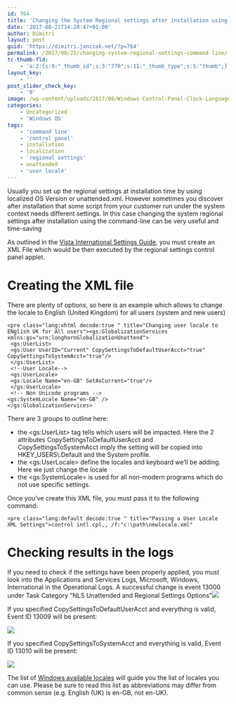 ```yaml
---
id: 764
title: 'Changing the System Regional settings after installation using the command-line'
date: '2017-08-21T14:20:47+01:00'
author: Dimitri
layout: post
guid: 'https://dimitri.janczak.net/?p=764'
permalink: /2017/08/21/changing-system-regional-settings-command-line/
tc-thumb-fld:
    - 'a:2:{s:9:"_thumb_id";s:3:"770";s:11:"_thumb_type";s:5:"thumb";}'
layout_key:
    - ''
post_slider_check_key:
    - '0'
image: /wp-content/uploads/2017/08/Windows-Control-Panel-Clock-Language-Regions.png
categories:
    - Uncategorized
    - 'Windows OS'
tags:
    - 'command line'
    - 'control panel'
    - installation
    - localization
    - 'regional settings'
    - unattended
    - 'user locale'
---
```


Usually you set up the regional settings at installation time by using localized OS Version or unattended.xml. However sometimes you discover after installation that some script from your customer run under the system context needs different settings. In this case changing the system regional settings after installation using the command-line can be very useful and time-saving

As outlined in the [Vista International Settings Guide](https://msdn.microsoft.com/en-us/goglobal/bb964650(en-us).aspx), you must create an XML File which would be then executed by the regional settings control panel applet.

# Creating the XML file

There are plenty of options, so here is an example which allows to change the locale to English (United Kingdom) for all users (system and new users)

```
<pre class="lang:xhtml decode:true " title="Changing user locale to ENglish UK for All users"><gs:GlobalizationServices xmlns:gs="urn:longhornGlobalizationUnattend">
 <gs:UserList>
 <gs:User UserID="Current" CopySettingsToDefaultUserAcct="true" CopySettingsToSystemAcct="true"/>
 </gs:UserList>
 <!--User Locale-->
 <gs:UserLocale> 
 <gs:Locale Name="en-GB" SetAsCurrent="true"/> 
 </gs:UserLocale>
 <!-- Non Unicode programs -->
<gs:SystemLocale Name="en-GB" />
</gs:GlobalizationServices>
```

There are 3 groups to outline here:

- the &lt;gs:UserList&gt; tag tells which users will be impacted. Here the 2 attributes CopySettingsToDefaultUserAcct and CopySettingsToSystemAcct imply the setting will be copied into HKEY\_USERS\\.Default and the System profile.
- the &lt;gs:UserLocale&gt; define the locales and keyboard we’ll be adding. Here we just change the locale
- the &lt;gs:SystemLocale&gt; is used for all non-modern programs which do not use specific settings.

Once you’ve create this XML file, you must pass it to the following command:

```
<pre class="lang:default decode:true " title="Passing a User Locale XML Settings">control intl.cpl,, /f:"c:\path\newlocale.xml"
```

# Checking results in the logs

If you need to check if the settings have been properly applied, you must look into the Applications and Services Logs, Microsoft, Windows, International in the Operational Logs. A successful change is event 13000 under Task Category “NLS Unattended and Regional Settings Options”[![](https://dimitri.janczak.net/wp-content/uploads/2017/08/Windows-SetLocale-NLSOperations-EventID-13000.png)](https://dimitri.janczak.net/wp-content/uploads/2017/08/Windows-SetLocale-NLSOperations-EventID-13000.png)

If you specified CopySettingsToDefaultUserAcct and everything is valid, Event ID 13009 will be present:

[![](https://dimitri.janczak.net/wp-content/uploads/2017/08/Windows-SetLocale-NLSOperations-EventID-13009-DefaultUser.png)](https://dimitri.janczak.net/wp-content/uploads/2017/08/Windows-SetLocale-NLSOperations-EventID-13009-DefaultUser.png)

If you specified CopySettingsToSystemAcct and everything is valid, Event ID 13010 will be present:

[![](https://dimitri.janczak.net/wp-content/uploads/2017/08/Windows-SetLocale-NLSOperations-EventID-13010-SystemAccount.png)](https://dimitri.janczak.net/wp-content/uploads/2017/08/Windows-SetLocale-NLSOperations-EventID-13010-SystemAccount.png)

The list of [Windows available locales](https://msdn.microsoft.com/en-us/library/cc233982.aspx) will guide you the list of locales you can use. Please be sure to read this list as abbreviations may differ from common sense (e.g. English (UK) is en-GB, not en-UK).